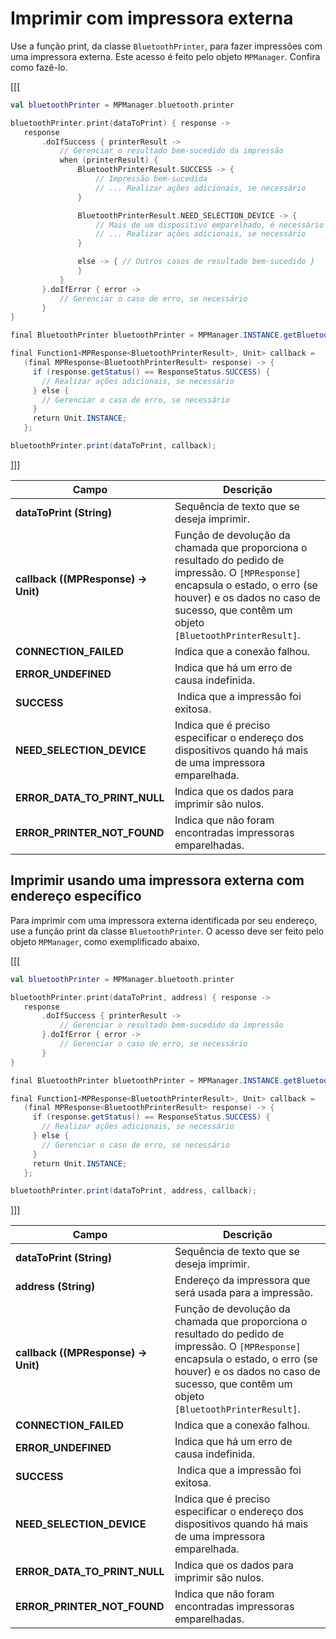 # Imprimir com impressora externa

Use a função print, da classe `BluetoothPrinter`, para fazer impressões com uma impressora externa. Este acesso é feito pelo objeto `MPManager`. Confira como fazê-lo.

[[[
```kotlin
val bluetoothPrinter = MPManager.bluetooth.printer

bluetoothPrinter.print(dataToPrint) { response ->
   response
       .doIfSuccess { printerResult ->
           // Gerenciar o resultado bem-sucedido da impressão
           when (printerResult) {
               BluetoothPrinterResult.SUCCESS -> {
                   // Impressão bem-sucedida
                   // ... Realizar ações adicionais, se necessário
               }

               BluetoothPrinterResult.NEED_SELECTION_DEVICE -> {
                   // Mais de um dispositivo emparelhado, é necessário especificar o endereço
                   // ... Realizar ações adicionais, se necessário
               }

               else -> { // Outros casos de resultado bem-sucedido }
               }
           }
       }.doIfError { error ->
           // Gerenciar o caso de erro, se necessário
       }
}
```
```java
final BluetoothPrinter bluetoothPrinter = MPManager.INSTANCE.getBluetooth().getPrinter();

final Function1<MPResponse<BluetoothPrinterResult>, Unit> callback =
   (final MPResponse<BluetoothPrinterResult> response) -> {
     if (response.getStatus() == ResponseStatus.SUCCESS) {
       // Realizar ações adicionais, se necessário
     } else {
       // Gerenciar o caso de erro, se necessário
     }
     return Unit.INSTANCE;
   };

bluetoothPrinter.print(dataToPrint, callback);
```
]]]

|Campo|Descrição|
|---|---|
|**dataToPrint (String)**| Sequência de texto que se deseja imprimir.|
|**callback ((MPResponse<BluetoothPrinterResult>) -> Unit)**| Função de devolução da chamada que proporciona o resultado do pedido de impressão. O `[MPResponse]` encapsula o estado, o erro (se houver) e os dados no caso de sucesso, que contêm um objeto `[BluetoothPrinterResult]`.|
|**CONNECTION_FAILED**| Indica que a conexão falhou.|
|**ERROR_UNDEFINED**| Indica que há um erro de causa indefinida. |
|**SUCCESS**| Indica que a impressão foi exitosa.|
|**NEED_SELECTION_DEVICE**| Indica que é preciso especificar o endereço dos dispositivos quando há mais de uma impressora emparelhada.|
|**ERROR_DATA_TO_PRINT_NULL**| Indica que os dados para imprimir são nulos.|
|**ERROR_PRINTER_NOT_FOUND**|  Indica que não foram encontradas impressoras emparelhadas.|

## Imprimir usando uma impressora externa com endereço específico

Para imprimir com uma impressora externa identificada por seu endereço, use a função print da classe `BluetoothPrinter`. O acesso deve ser feito pelo objeto `MPManager`, como exemplificado abaixo.

[[[
```kotlin
val bluetoothPrinter = MPManager.bluetooth.printer

bluetoothPrinter.print(dataToPrint, address) { response ->
   response
       .doIfSuccess { printerResult ->
           // Gerenciar o resultado bem-sucedido da impressão
       }.doIfError { error ->
           // Gerenciar o caso de erro, se necessário
       }
}
```
```java
final BluetoothPrinter bluetoothPrinter = MPManager.INSTANCE.getBluetooth().getPrinter();

final Function1<MPResponse<BluetoothPrinterResult>, Unit> callback =
   (final MPResponse<BluetoothPrinterResult> response) -> {
     if (response.getStatus() == ResponseStatus.SUCCESS) {
       // Realizar ações adicionais, se necessário
     } else {
       // Gerenciar o caso de erro, se necessário
     }
     return Unit.INSTANCE;
   };

bluetoothPrinter.print(dataToPrint, address, callback);
```
]]]

|Campo|Descrição|
|---|---|
|**dataToPrint (String)**| Sequência de texto que se deseja imprimir.|
|**address (String)**| Endereço da impressora que será usada para a impressão.|
|**callback ((MPResponse<BluetoothPrinterResult>) -> Unit)**| Função de devolução da chamada que proporciona o resultado do pedido de impressão. O `[MPResponse]` encapsula o estado, o erro (se houver) e os dados no caso de sucesso, que contêm um objeto `[BluetoothPrinterResult]`.|
|**CONNECTION_FAILED**| Indica que a conexão falhou.|
|**ERROR_UNDEFINED**| Indica que há um erro de causa indefinida. |
|**SUCCESS**| Indica que a impressão foi exitosa.|
|**NEED_SELECTION_DEVICE**| Indica que é preciso especificar o endereço dos dispositivos quando há mais de uma impressora emparelhada.|
|**ERROR_DATA_TO_PRINT_NULL**| Indica que os dados para imprimir são nulos.|
|**ERROR_PRINTER_NOT_FOUND**|  Indica que não foram encontradas impressoras emparelhadas.|
